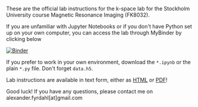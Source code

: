 These are the official lab instructions for the k-space lab for the Stockholm University course Magnetic Resonance Imaging (FK8032). 

If you are unfamiliar with Jupyter Notebooks or if you don't have Python set up on your own computer, you can access the lab through MyBinder by clicking below

[![Binder](https://mybinder.org/badge_logo.svg)](https://mybinder.org/v2/gh/fyrdahl/kspace-lab/master)

If you prefer to work in your own environment, download the ``*.ipynb`` or the plain ``*.py`` file. Don't forget ``data.h5``.

Lab instructions are available in text form, either as [HTML](https://htmlpreview.github.io/?https://github.com/fyrdahl/kspace-lab/blob/master/kspacelab.html) or [PDF](kspacelab.pdf)!

Good luck! If you have any questions, please contact me on alexander.fyrdahl[at]gmail.com
